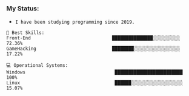 

### My Status:

- `I have been studying programming since 2019.`

<pre><code>💬 <span class="hljs-selector-tag">Best</span> <span class="hljs-selector-tag">Skills</span>: 
<span class="hljs-selector-tag">Front-End</span>                              ███████████████░░░░░░░░░░   72<span class="hljs-selector-class">.36</span>% 
<span class="hljs-selector-tag">GameHacking</span>                            ████████░░░░░░░░░░░░░░░░░   17<span class="hljs-selector-class">.22</span>%

💻 <span class="hljs-selector-tag">Operational</span> <span class="hljs-selector-tag">Systems:</span>
<span class="hljs-selector-tag">Windows</span>                                 █████████████████████████   100<span class="hljs-selector-class"></span>% 
<span class="hljs-selector-tag">Linux</span>                                   ██████░░░░░░░░░░░░░░░░░░░   15<span class="hljs-selector-class">.07</span>%
</code></pre>
